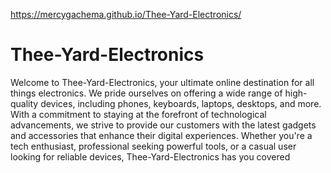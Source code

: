 https://mercygachema.github.io/Thee-Yard-Electronics/
# Thee-Yard-Electronics
Welcome to Thee-Yard-Electronics, your ultimate online destination for all things electronics. We pride ourselves on offering a wide range of high-quality devices, including phones, keyboards, laptops, desktops, and more. With a commitment to staying at the forefront of technological advancements, we strive to provide our customers with the latest gadgets and accessories that enhance their digital experiences. Whether you're a tech enthusiast, professional seeking powerful tools, or a casual user looking for reliable devices, Thee-Yard-Electronics has you covered
